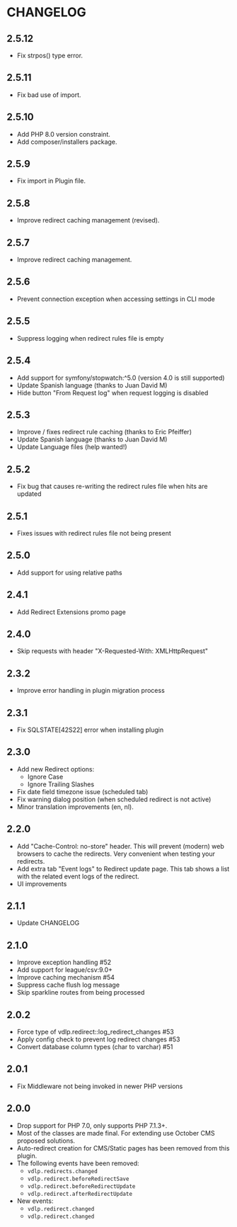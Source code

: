 # CHANGELOG

## 2.5.12

* Fix strpos() type error.

## 2.5.11

* Fix bad use of import.

## 2.5.10

* Add PHP 8.0 version constraint.
* Add composer/installers package.

## 2.5.9

* Fix import in Plugin file.

## 2.5.8

* Improve redirect caching management (revised).

## 2.5.7

* Improve redirect caching management.

## 2.5.6

* Prevent connection exception when accessing settings in CLI mode

## 2.5.5

* Suppress logging when redirect rules file is empty

## 2.5.4

* Add support for symfony/stopwatch:^5.0 (version 4.0 is still supported)
* Update Spanish language (thanks to Juan David M)
* Hide button "From Request log" when request logging is disabled

## 2.5.3

* Improve / fixes redirect rule caching (thanks to Eric Pfeiffer)
* Update Spanish language (thanks to Juan David M)
* Update Language files (help wanted!)

## 2.5.2

* Fix bug that causes re-writing the redirect rules file when hits are updated

## 2.5.1

* Fixes issues with redirect rules file not being present

## 2.5.0

* Add support for using relative paths

## 2.4.1

* Add Redirect Extensions promo page

## 2.4.0

* Skip requests with header "X-Requested-With: XMLHttpRequest"

## 2.3.2

* Improve error handling in plugin migration process

## 2.3.1

* Fix SQLSTATE[42S22] error when installing plugin

## 2.3.0

* Add new Redirect options:
    * Ignore Case
    * Ignore Trailing Slashes
* Fix date field timezone issue (scheduled tab)
* Fix warning dialog position (when scheduled redirect is not active)
* Minor translation improvements (en, nl).

## 2.2.0

* Add "Cache-Control: no-store" header. This will prevent (modern) web browsers to cache the redirects. Very convenient when testing your redirects.
* Add extra tab "Event logs" to Redirect update page. This tab shows a list with the related event logs of the redirect.
* UI improvements

## 2.1.1

* Update CHANGELOG

## 2.1.0

* Improve exception handling #52
* Add support for league/csv:9.0+
* Improve caching mechanism #54
* Suppress cache flush log message
* Skip sparkline routes from being processed

## 2.0.2

* Force type of vdlp.redirect::log_redirect_changes #53
* Apply config check to prevent log redirect changes #53
* Convert database column types (char to varchar) #51

## 2.0.1

* Fix Middleware not being invoked in newer PHP versions

## 2.0.0

* Drop support for PHP 7.0, only supports PHP 7.1.3+.
* Most of the classes are made final. For extending use October CMS proposed solutions.
* Auto-redirect creation for CMS/Static pages has been removed from this plugin.
* The following events have been removed:
    * `vdlp.redirects.changed`
    * `vdlp.redirect.beforeRedirectSave`
    * `vdlp.redirect.beforeRedirectUpdate`
    * `vdlp.redirect.afterRedirectUpdate`
* New events:
    * `vdlp.redirect.changed`
    * `vdlp.redirect.changed`
